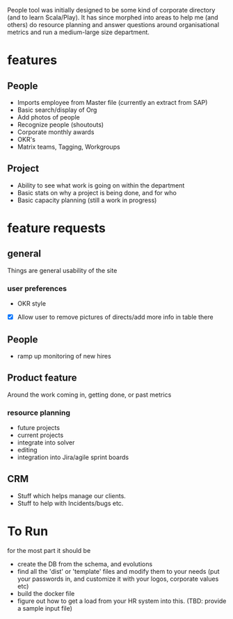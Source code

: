People tool was initially designed to be some kind of corporate directory (and to learn Scala/Play).
It has since morphed into areas to help me (and others) do resource planning and answer questions around organisational metrics and run a medium-large size department.

# features
## People
* Imports employee from Master file (currently an extract from SAP)
* Basic search/display of Org
* Add photos of people
* Recognize people (shoutouts)
* Corporate monthly awards
* OKR's
* Matrix teams, Tagging, Workgroups

## Project
* Ability to see what work is going on within the department
* Basic stats on why a project is being done, and for who
* Basic capacity planning (still a work in progress)



# feature requests
## general
Things are general usability of the site
### user preferences
 * OKR style
 * [x] Allow user to remove pictures of directs/add more info in table there

## People
 * ramp up monitoring of new hires

## Product feature
Around the work coming in,  getting done, or past metrics
### resource planning
 * future projects
 * current projects
 * integrate into solver
 * editing
 * integration into Jira/agile sprint boards

## CRM
* Stuff which helps manage our clients.
* Stuff to help with Incidents/bugs etc.

# To Run
for the most part it should be 
* create the DB from the schema, and evolutions
* find all the 'dist' or 'template' files and modify them to your needs (put your passwords in, and customize it with your logos, corporate values etc)
* build the docker file
* figure out how to get a load from your HR system into this. (TBD: provide a sample input file)

